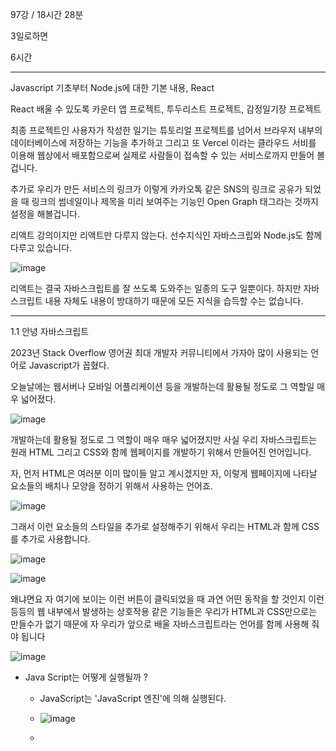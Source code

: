 97강 / 18시간 28분

3일로하면

6시간

-------------------------------------------------------------------------------------------------------------------------------

Javascript 기초부터 Node.js에 대한 기본 내용, React

React 배울 수 있도록 카운터 앱 프로젝트, 투두리스트 프로젝트, 감정일기장 프로젝트

최종 프로젝트인 사용자가 작성한 일기는 튜토리얼 프로젝트를 넘어서 브라우저 내부의 데이터베이스에 저장하는 기능을 추가하고 그리고 또 Vercel 이라는 클라우드 서비를 이용해 웹상에서 배포함으로써 실제로 사람들이 접속할 수 있는 서비스로까지 만들어 볼겁니다.

추가로 우리가 만든 서비스의 링크가 이렇게 카카오톡 같은 SNS의 링크로 공유가 되었을 때 링크의 썸네일이나 제목을 미리 보여주는 기능인 Open Graph 태그라는 것까지 설정을 해볼겁니다.

리액트 강의이지만 리액트만 다루지 않는다. 선수지식인 자바스크립와 Node.js도 함께 다루고 있습니다.

![image](https://github.com/user-attachments/assets/ced447dd-d027-4f44-a281-54df801c0683)

리액트는 결국 자바스크립트를 잘 쓰도록 도와주는 일종의 도구 일뿐이다. 하지만 자바스크립트 내용 자체도 내용이 방대하기 때문에 모든 지식을 습득할 수는 없습니다. 

-------------------------------------------------------------------------------------------------------------------------------

1.1  안녕 자바스크립트

2023년 Stack Overflow 영어권 최대 개발자 커뮤니티에서 가자아 많이 사용되는 언어로 Javascript가 꼽혔다. 

오늘날에는 웹서버나 모바일 어플리케이션 등을 개발하는데 활용될 정도로 그 역할일 매우 넓어졌다.

![image](https://github.com/user-attachments/assets/a7095a7d-9704-4fd4-977c-2f3ef4747e23)

개발하는데 활용될 정도로 그 역할이 매우 매우 넓어졌지만 사실 우리 자바스크립트는 원래 HTML 그리고 CSS와 함께 웹페이지를 개발하기 위해서 만들어진 언어입니다.

자, 먼저 HTML은 여러분 이미 많이들 알고 계시겠지만 자, 이렇게 웹페이지에 나타날 요소들의 배치나 모양을 정하기 위해서 사용하는 언어죠.

![image](https://github.com/user-attachments/assets/42c5994d-3d4a-4404-ac23-ecd7b38c53c3)

그래서 이런 요소들의 스타일을 추가로 설정해주기 위해서 우리는 HTML과 함께 CSS를 추가로 사용합니다.

![image](https://github.com/user-attachments/assets/a0f6d030-9117-4f82-a06d-a8d6313506ce)

![image](https://github.com/user-attachments/assets/ef00f283-6c7d-4f7c-bced-c5579c9b6ef7)

왜냐면요 자 여기에 보이는 이런 버튼이 클릭되었을 때 과연 어떤 동작을 할 것인지 이런 등등의 웹 내부에서 발생하는 상호작용 같은 기능들은 우리가 HTML과 CSS만으로는 만들수가 없기 때문에 자 우리가 앞으로 배울 자바스크립트라는 언어를 함께 사용해 줘야 됩니다

![image](https://github.com/user-attachments/assets/7bf8fdb1-3ca8-4a8a-9717-78124fd8a223)

* Java Script는 어떻게 실행될까 ?

  * JavaScript는 'JavaScript 엔진'에 의해 실행된다.
 
  * ![image](https://github.com/user-attachments/assets/80b7b506-7c3f-4698-8e72-974b92012ee5)

 
  * 
